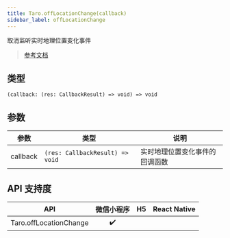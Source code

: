 ```yaml
---
title: Taro.offLocationChange(callback)
sidebar_label: offLocationChange
---
```


取消监听实时地理位置变化事件

> [参考文档](https://developers.weixin.qq.com/miniprogram/dev/api/location/wx.offLocationChange.html)

## 类型

```tsx
(callback: (res: CallbackResult) => void) => void
```

## 参数

<table>
  <thead>
    <tr>
      <th>参数</th>
      <th>类型</th>
      <th>说明</th>
    </tr>
  </thead>
  <tbody>
    <tr>
      <td>callback</td>
      <td><code>(res: CallbackResult) =&gt; void</code></td>
      <td>实时地理位置变化事件的回调函数</td>
    </tr>
  </tbody>
</table>

## API 支持度

|          API           | 微信小程序 | H5 | React Native |
|:----------------------:|:-----:|:--:|:------------:|
| Taro.offLocationChange |  ✔️   |    |              |
